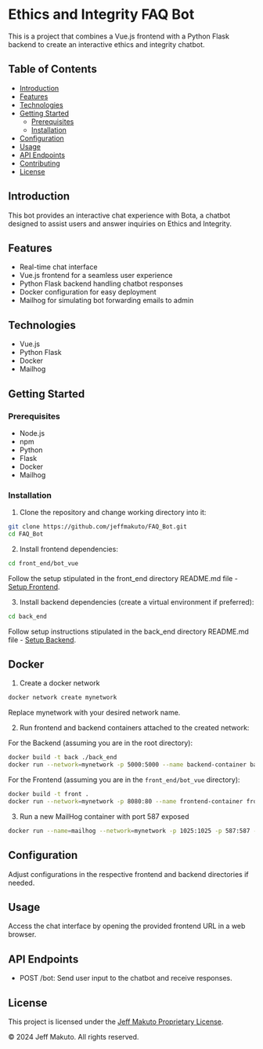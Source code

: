 # Ethics and Integrity FAQ Bot

This is a project that combines a Vue.js frontend with a Python Flask backend to create an interactive ethics and integrity chatbot.

## Table of Contents

- [Introduction](#introduction)
- [Features](#features)
- [Technologies](#technologies)
- [Getting Started](#getting-started)
  - [Prerequisites](#prerequisites)
  - [Installation](#installation)
- [Configuration](#configuration)
- [Usage](#usage)
- [API Endpoints](#api-endpoints)
- [Contributing](#contributing)
- [License](#license)

## Introduction

This bot provides an interactive chat experience with Bota, a chatbot designed to assist users and answer inquiries on Ethics and Integrity.

## Features

- Real-time chat interface
- Vue.js frontend for a seamless user experience
- Python Flask backend handling chatbot responses
- Docker configuration for easy deployment
- Mailhog for simulating bot forwarding emails to admin

## Technologies

- Vue.js
- Python Flask
- Docker
- Mailhog

## Getting Started

### Prerequisites

- Node.js
- npm
- Python
- Flask
- Docker
- Mailhog

### Installation

1. Clone the repository and change working directory into it:

```bash
git clone https://github.com/jeffmakuto/FAQ_Bot.git
cd FAQ_Bot
```

2. Install frontend dependencies:

```bash
cd front_end/bot_vue
```
Follow the setup stipulated in the front_end directory README.md file - [Setup Frontend](./front_end/bot_vue/README.md).

3. Install backend dependencies (create a virtual environment if preferred):

```bash
cd back_end
```
Follow setup instructions stipulated in the back_end directory README.md file - [Setup Backend](./back_end/README.md).

## Docker

1. Create a docker network

```bash
docker network create mynetwork
```
Replace mynetwork with your desired network name.

2. Run frontend and backend containers attached to the created network:

For the Backend (assuming you are in the root directory):
```bash
docker build -t back ./back_end
docker run --network=mynetwork -p 5000:5000 --name backend-container back
```

For the Frontend (assuming you are in the `front_end/bot_vue` directory):
```bash
docker build -t front .
docker run --network=mynetwork -p 8080:80 --name frontend-container front
```

3. Run a new MailHog container with port 587 exposed

```bash
docker run --name=mailhog --network=mynetwork -p 1025:1025 -p 587:587 -p 8025:8025 -v $(pwd)/mailhog.crt:/etc/ssl/mailhog.crt -v $(pwd)/mailhog.key:/etc/ssl/mailhog.key mailhog/mailhog
```

## Configuration
Adjust configurations in the respective frontend and backend directories if needed.

## Usage
Access the chat interface by opening the provided frontend URL in a web browser.

## API Endpoints
* POST /bot: Send user input to the chatbot and receive responses.

## License

This project is licensed under the [Jeff Makuto Proprietary License](LICENSE).

© 2024 Jeff Makuto. All rights reserved.


